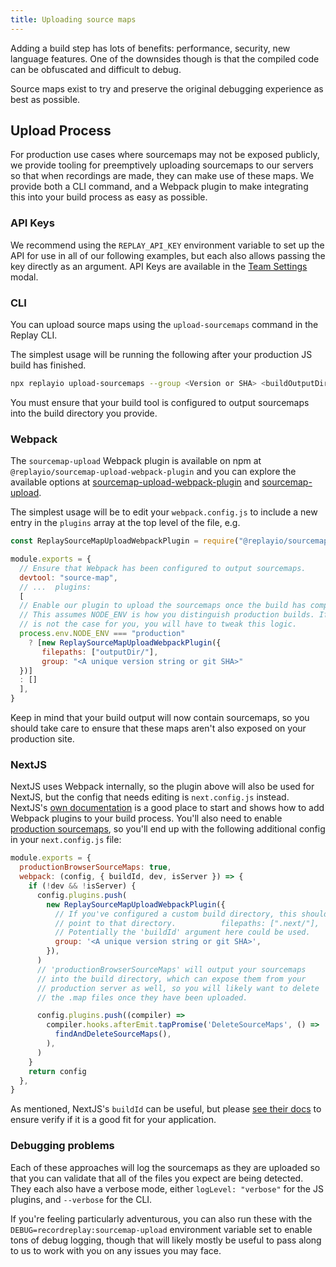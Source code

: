 ```yaml
---
title: Uploading source maps
---
```


Adding a build step has lots of benefits: performance, security, new language features. One of the downsides though is that the compiled code can be obfuscated and difficult to debug.

Source maps exist to try and preserve the original debugging experience as best as possible.

## Upload Process

For production use cases where sourcemaps may not be exposed publicly, we provide tooling for preemptively uploading sourcemaps to our servers so that when recordings are made, they can make use of these maps. We provide both a CLI command, and a Webpack plugin to make integrating this into your build process as easy as possible.

### API Keys

We recommend using the `REPLAY_API_KEY` environment variable to set up the API for use in all of our following examples, but each also allows passing the key directly as an argument. API Keys are available in the [Team Settings](/ci-workflows/generate-api-key) modal.

### CLI

You can upload source maps using the `upload-sourcemaps` command in the Replay CLI.

The simplest usage will be running the following after your production JS build has finished.

```sh
npx replayio upload-sourcemaps --group <Version or SHA> <buildOutputDir>
```

You must ensure that your build tool is configured to output sourcemaps into the build directory you provide.

### Webpack

The `sourcemap-upload` Webpack plugin is available on npm at `@replayio/sourcemap-upload-webpack-plugin` and you can explore the available options at [sourcemap-upload-webpack-plugin](https://github.com/replayio/replay-cli/tree/main/packages/sourcemap-upload-webpack-plugin) and [sourcemap-upload](https://github.com/replayio/replay-cli/tree/main/packages/sourcemap-upload).

The simplest usage will be to edit your `webpack.config.js` to include a new entry in the `plugins` array at the top level of the file, e.g.

```javascript
const ReplaySourceMapUploadWebpackPlugin = require("@replayio/sourcemap-upload-webpack-plugin");

module.exports = {
  // Ensure that Webpack has been configured to output sourcemaps.
  devtool: "source-map",
  // ...  plugins:
  [
  // Enable our plugin to upload the sourcemaps once the build has completed.
  // This assumes NODE_ENV is how you distinguish production builds. If that
  // is not the case for you, you will have to tweak this logic.
  process.env.NODE_ENV === "production"
    ? [new ReplaySourceMapUploadWebpackPlugin({
       filepaths: ["outputDir/"],
       group: "<A unique version string or git SHA>"
  })]
  : []
  ],
}
```

Keep in mind that your build output will now contain sourcemaps, so you should take care to ensure that these maps aren't also exposed on your production site.

### NextJS

NextJS uses Webpack internally, so the plugin above will also be used for NextJS, but the config that needs editing is `next.config.js` instead. NextJS's [own documentation](https://nextjs.org/docs/api-reference/next.config.js/custom-webpack-config) is a good place to start and shows how to add Webpack plugins to your build process. You'll also need to enable [production sourcemaps](https://nextjs.org/docs/advanced-features/source-maps), so you'll end up with the following additional config in your `next.config.js` file:

```javascript
module.exports = {
  productionBrowserSourceMaps: true,
  webpack: (config, { buildId, dev, isServer }) => {
    if (!dev && !isServer) {
      config.plugins.push(
        new ReplaySourceMapUploadWebpackPlugin({
          // If you've configured a custom build directory, this should
          // point to that directory.          filepaths: [".next/"],
          // Potentially the 'buildId' argument here could be used.
          group: '<A unique version string or git SHA>',
        }),
      )
      // 'productionBrowserSourceMaps' will output your sourcemaps
      // into the build directory, which can expose them from your
      // production server as well, so you will likely want to delete
      // the .map files once they have been uploaded.

      config.plugins.push((compiler) =>
        compiler.hooks.afterEmit.tapPromise('DeleteSourceMaps', () =>
          findAndDeleteSourceMaps(),
        ),
      )
    }
    return config
  },
}
```

As mentioned, NextJS's `buildId` can be useful, but please [see their docs](https://nextjs.org/docs/api-reference/next.config.js/configuring-the-build-id) to ensure verify if it is a good fit for your application.

### Debugging problems

Each of these approaches will log the sourcemaps as they are uploaded so that you can validate that all of the files you expect are being detected. They each also have a verbose mode, either `logLevel: "verbose"` for the JS plugins, and `--verbose` for the CLI.

If you're feeling particularly adventurous, you can also run these with the `DEBUG=recordreplay:sourcemap-upload` environment variable set to enable tons of debug logging, though that will likely mostly be useful to pass along to us to work with you on any issues you may face.

